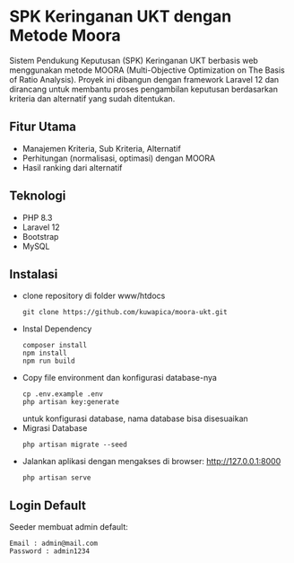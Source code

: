 # SPK Keringanan UKT dengan Metode Moora

Sistem Pendukung Keputusan (SPK) Keringanan UKT berbasis web menggunakan metode MOORA (Multi-Objective Optimization on The Basis of Ratio Analysis). Proyek ini dibangun dengan framework Laravel 12 dan dirancang untuk membantu proses pengambilan keputusan berdasarkan kriteria dan alternatif yang sudah ditentukan.<br>


## Fitur Utama
- Manajemen Kriteria, Sub Kriteria, Alternatif
- Perhitungan (normalisasi, optimasi) dengan MOORA
- Hasil ranking dari alternatif

## Teknologi
- PHP 8.3
- Laravel 12
- Bootstrap
- MySQL

## Instalasi
- clone repository di folder www/htdocs
  ```
  git clone https://github.com/kuwapica/moora-ukt.git
  ```
- Instal Dependency
  ```
  composer install
  npm install
  npm run build
  ```
- Copy file environment dan konfigurasi database-nya
  ```
  cp .env.example .env
  php artisan key:generate
  ```
  untuk konfigurasi database, nama database bisa disesuaikan
- Migrasi Database
  ```
  php artisan migrate --seed
  ```
- Jalankan aplikasi dengan mengakses di browser: http://127.0.0.1:8000
  ```
  php artisan serve
  ```

## Login Default
Seeder membuat admin default:
```
Email : admin@mail.com
Password : admin1234
```
